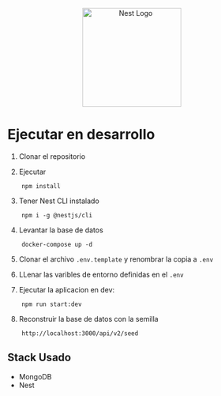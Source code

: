 <p align="center">
  <a href="http://nestjs.com/" target="blank"><img src="https://nestjs.com/img/logo-small.svg" width="200" alt="Nest Logo" /></a>
</p>


# Ejecutar en desarrollo

1. Clonar el repositorio

2. Ejecutar
```
    npm install
```
3. Tener Nest CLI instalado
```
    npm i -g @nestjs/cli
```
4. Levantar la base de datos
```
    docker-compose up -d
```
5. Clonar el archivo ```.env.template``` y renombrar la copia a ```.env```

6. LLenar las varibles de entorno definidas en el ```.env```

7. Ejecutar la aplicacion en dev:
```
    npm run start:dev
```


8. Reconstruir la base de datos con la semilla
```
    http://localhost:3000/api/v2/seed
```

## Stack Usado
 * MongoDB
 * Nest